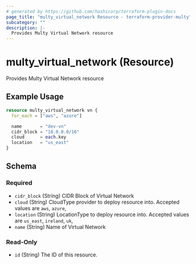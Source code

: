 ```yaml
---
# generated by https://github.com/hashicorp/terraform-plugin-docs
page_title: "multy_virtual_network Resource - terraform-provider-multy"
subcategory: ""
description: |-
  Provides Multy Virtual Network resource
---
```


# multy_virtual_network (Resource)

Provides Multy Virtual Network resource

## Example Usage

```terraform
resource multy_virtual_network vn {
  for_each = ["aws", "azure"]

  name       = "dev-vn"
  cidr_block = "10.0.0.0/16"
  cloud      = each.key
  location   = "us_east"
}
```

<!-- schema generated by tfplugindocs -->
## Schema

### Required

- `cidr_block` (String) CIDR Block of Virtual Network
- `cloud` (String) CloudType provider to deploy resource into. Accepted values are `aws`, `azure`,
- `location` (String) LocationType to deploy resource into. Accepted values are `us_east`, `ireland`, `uk`,
- `name` (String) Name of Virtual Network

### Read-Only

- `id` (String) The ID of this resource.


